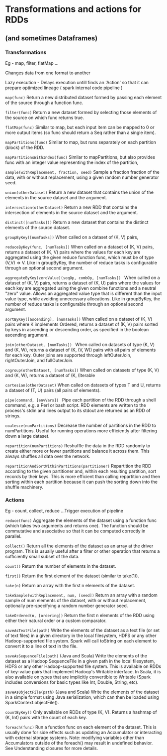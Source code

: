 
# Transformations and actions for RDDs 
## (and sometimes Dataframes)


### Transformations



Eg - map, filter, flatMap ...

Changes data from one format to another

Lazy execution - Delays execution untill finds an 'Action' so that it can prepare optimized lineage 
( spark internal code pipeline )




`map(func)` Return a new distributed dataset formed by passing each element of the source through a function func.

`filter(func)` Return a new dataset formed by selecting those elements of the source on which func returns true.

`flatMap(func)` Similar to map, but each input item can be mapped to 0 or more output items (so func should return a Seq rather than a single item).

`mapPartitions(func)` Similar to map, but runs separately on each partition (block) of the RDD.

`mapPartitionsWithIndex(func)` Similar to mapPartitions, but also provides func with an integer value representing the index of the partition,

`sample(withReplacement, fraction, seed)` Sample a fraction fraction of the data, with or without replacement, using a given random number generator seed.

`union(otherDataset)` Return a new dataset that contains the union of the elements in the source dataset and the argument.

`intersection(otherDataset)` Return a new RDD that contains the intersection of elements in the source dataset and the argument.

`distinct([numTasks]))` Return a new dataset that contains the distinct elements of the source dataset.

`groupByKey([numTasks])` When called on a dataset of (K, V) pairs,

`reduceByKey(func, [numTasks])` When called on a dataset of (K, V) pairs, returns a dataset of (K, V) pairs where the values for each key are aggregated using the given reduce function func, which must be of type (V,V) => V. Like in groupByKey, the number of reduce tasks is configurable through an optional second argument.

`aggregateByKey(zeroValue)(seqOp, combOp, [numTasks]) ` When called on a dataset of (K, V) pairs, returns a dataset of (K, U) pairs where the values for each key are aggregated using the given combine functions and a neutral "zero" value. Allows an aggregated value type that is different than the input value type, while avoiding unnecessary allocations. Like in groupByKey, the number of reduce tasks is configurable through an optional second argument.

`sortByKey([ascending], [numTasks])` When called on a dataset of (K, V) pairs where K implements Ordered, returns a dataset of (K, V) pairs sorted by keys in ascending or descending order, as specified in the boolean ascending argument.

`join(otherDataset, [numTasks]) ` When called on datasets of type (K, V) and (K, W), returns a dataset of (K, (V, W)) pairs with all pairs of elements for each key. Outer joins are supported through leftOuterJoin, rightOuterJoin, and fullOuterJoin.

`cogroup(otherDataset, [numTasks])` When called on datasets of type (K, V) and (K, W), returns a dataset of (K, (Iterable

`cartesian(otherDataset)` When called on datasets of types T and U, returns a dataset of (T, U) pairs (all pairs of elements).

`pipe(command, [envVars]) ` Pipe each partition of the RDD through a shell command, e.g. a Perl or bash script. RDD elements are written to the process's stdin and lines output to its stdout are returned as an RDD of strings.

`coalesce(numPartitions)` Decrease the number of partitions in the RDD to numPartitions. Useful for running operations more efficiently after filtering down a large dataset.

`repartition(numPartitions)` Reshuffle the data in the RDD randomly to create either more or fewer partitions and balance it across them. This always shuffles all data over the network.

`repartitionAndSortWithinPartitions(partitioner)` Repartition the RDD according to the given partitioner and, within each resulting partition, sort records by their keys. This is more efficient than calling repartition and then sorting within each partition because it can push the sorting down into the shuffle machinery.



### Actions

Eg - count, collect, reduce ...Trigger execution of pipeline



`reduce(func)` Aggregate the elements of the dataset using a function func (which takes two arguments and returns one). The function should be commutative and associative so that it can be computed correctly in parallel.

`collect()` Return all the elements of the dataset as an array at the driver program. This is usually useful after a filter or other operation that returns a sufficiently small subset of the data.

`count()` Return the number of elements in the dataset.

 `first()` Return the first element of the dataset (similar to take(1)).

 `take(n)` Return an array with the first n elements of the dataset.

 `takeSample(withReplacement, num, [seed])` Return an array with a random sample of num elements of the dataset, with or without replacement, optionally pre-specifying a random number generator seed.

`takeOrdered(n, [ordering])` Return the first n elements of the RDD using either their natural order or a custom comparator.

`saveAsTextFile(path)` Write the elements of the dataset as a text file (or set of text files) in a given directory in the local filesystem, HDFS or any other Hadoop-supported file system. Spark will call toString on each element to convert it to a line of text in the file.

`saveAsSequenceFile(path)` (Java and Scala) Write the elements of the dataset as a Hadoop SequenceFile in a given path in the local filesystem, HDFS or any other Hadoop-supported file system. This is available on RDDs of key-value pairs that implement Hadoop's Writable interface. In Scala, it is also available on types that are implicitly convertible to Writable (Spark includes conversions for basic types like Int, Double, String, etc).

`saveAsObjectFile(path)` (Java and Scala) Write the elements of the dataset in a simple format using Java serialization, which can then be loaded using SparkContext.objectFile().

`countByKey()` Only available on RDDs of type (K, V). Returns a hashmap of (K, Int) pairs with the count of each key.

`foreach(func)` Run a function func on each element of the dataset. This is usually done for side effects such as updating an Accumulator or interacting with external storage systems. Note: modifying variables other than Accumulators outside of the foreach() may result in undefined behavior. See Understanding closures for more details.

        
